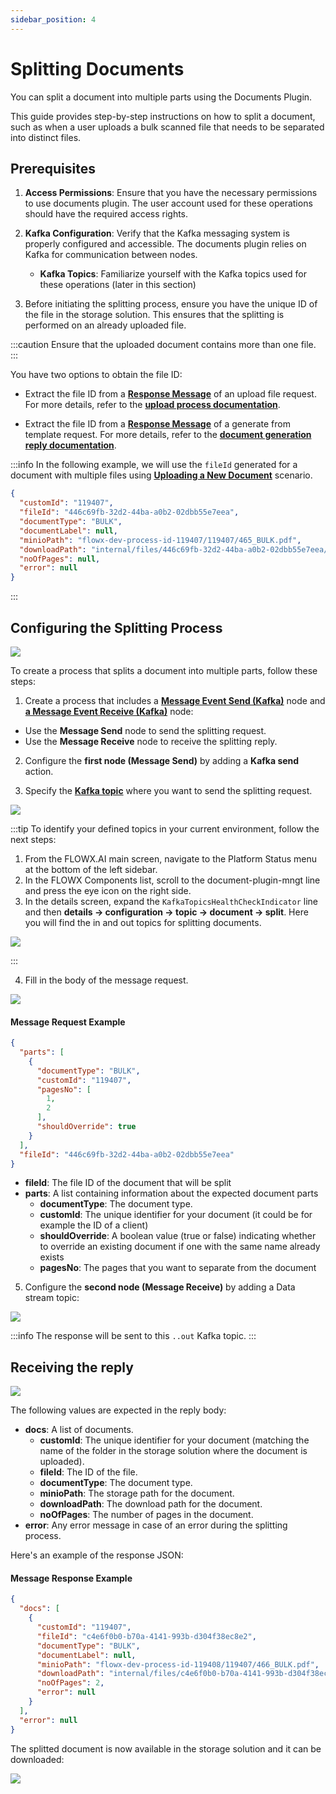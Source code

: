```yaml
---
sidebar_position: 4
---
```


# Splitting Documents

You can split a document into multiple parts using the Documents Plugin.

This guide provides step-by-step instructions on how to split a document, such as when a user uploads a bulk scanned file that needs to be separated into distinct files.

## Prerequisites

1. **Access Permissions**: Ensure that you have the necessary permissions to use documents plugin. The user account used for these operations should have the required access rights.

2. **Kafka Configuration**: Verify that the Kafka messaging system is properly configured and accessible. The documents plugin relies on Kafka for communication between nodes.

    - **Kafka Topics**: Familiarize yourself with the Kafka topics used for these operations (later in this section)

3. Before initiating the splitting process, ensure you have the unique ID of the file in the storage solution. This ensures that the splitting is performed on an already uploaded file.

:::caution
Ensure that the uploaded document contains more than one file.
:::

You have two options to obtain the file ID:

- Extract the file ID from a [**Response Message**](./uploading-a-new-document.md#response-message-example-1) of an upload file request. For more details, refer to the [**upload process documentation**](uploading-a-new-document.md).

- Extract the file ID from a [**Response Message**](./generate-docs-based-on-templates/generating-from-html-templates.md#receiving-the-document-generation-reply) of a generate from template request. For more details, refer to the [**document generation reply documentation**](./generate-docs-based-on-templates/generating-from-html-templates.md).


:::info
In the following example, we will use the `fileId` generated for a document with multiple files using [<u>**Uploading a New Document**</u>](./uploading-a-new-document.md) scenario.

```json
{
  "customId": "119407",
  "fileId": "446c69fb-32d2-44ba-a0b2-02dbb55e7eea",
  "documentType": "BULK",
  "documentLabel": null,
  "minioPath": "flowx-dev-process-id-119407/119407/465_BULK.pdf",
  "downloadPath": "internal/files/446c69fb-32d2-44ba-a0b2-02dbb55e7eea/download",
  "noOfPages": null,
  "error": null
}
```
:::

## Configuring the Splitting Process

![](https://s3.eu-west-1.amazonaws.com/docx.flowx.ai/release34/split_document.png)

To create a process that splits a document into multiple parts, follow these steps:

1. Create a process that includes a [**Message Event Send (Kafka)**](../../../../../building-blocks/node/message-send-received-task-node.md#configuring-a-message-send-task-node) node and [**a Message Event Receive (Kafka)**](../../../../../building-blocks/node/message-send-received-task-node.md#configuring-a-message-receive-task-node) node:

* Use the **Message Send** node to send the splitting request.
* Use the **Message Receive** node to receive the splitting reply.

2. Configure the **first node (Message Send)** by adding a **Kafka send** action.

3. Specify the [**Kafka topic**](../../../plugins-setup-guide/documents-plugin-setup/documents-plugin-setup.md#kafka-configuration) where you want to send the splitting request.

![](https://s3.eu-west-1.amazonaws.com/docx.flowx.ai/platform-deep-dive/kafka_split_topic.png)

:::tip
To identify your defined topics in your current environment, follow the next steps:

1. From the FLOWX.AI main screen, navigate to the Platform Status menu at the bottom of the left sidebar.
2. In the FLOWX Components list, scroll to the document-plugin-mngt line and press the eye icon on the right side.
3. In the details screen, expand the `KafkaTopicsHealthCheckIndicator` line and then **details → configuration → topic → document → split**. Here you will find the in and out topics for splitting documents.

![](https://s3.eu-west-1.amazonaws.com/docx.flowx.ai/release34/kafka_topics_split.png)

:::

4. Fill in the body of the message request.

![](https://s3.eu-west-1.amazonaws.com/docx.flowx.ai/release34/split_kafka_action.png)

#### Message Request Example

```json
{
  "parts": [
    {
      "documentType": "BULK",
      "customId": "119407",
      "pagesNo": [
        1,
        2
      ],
      "shouldOverride": true
    }
  ],
  "fileId": "446c69fb-32d2-44ba-a0b2-02dbb55e7eea"
}
```

* **fileId**: The file ID of the document that will be split
* **parts**: A list containing information about the expected document parts
  * **documentType**: The document type.
  * **customId**: The unique identifier for your document (it could be for example the ID of a client)
  * **shouldOverride**: A boolean value (true or false) indicating whether to override an existing document if one with the same name already exists
  * **pagesNo**: The pages that you want to separate from the document


5. Configure the **second node (Message Receive)** by adding a Data stream topic:

![](https://s3.eu-west-1.amazonaws.com/docx.flowx.ai/release34/split_response_kafka.png)

:::info
The response will be sent to this `..out` Kafka topic.
:::

## Receiving the reply

![](https://s3.eu-west-1.amazonaws.com/docx.flowx.ai/release34/split_response.png)

The following values are expected in the reply body:

* **docs**: A list of documents.
  * **customId**: The unique identifier for your document (matching the name of the folder in the storage solution where the document is uploaded).
  * **fileId**: The ID of the file.
  * **documentType**: The document type.
  * **minioPath**: The storage path for the document.
  * **downloadPath**: The download path for the document.
  * **noOfPages**: The number of pages in the document.
* **error**: Any error message in case of an error during the splitting process.

Here's an example of the response JSON:

#### Message Response Example

```json
{
  "docs": [
    {
      "customId": "119407",
      "fileId": "c4e6f0b0-b70a-4141-993b-d304f38ec8e2",
      "documentType": "BULK",
      "documentLabel": null,
      "minioPath": "flowx-dev-process-id-119408/119407/466_BULK.pdf",
      "downloadPath": "internal/files/c4e6f0b0-b70a-4141-993b-d304f38ec8e2/download",
      "noOfPages": 2,
      "error": null
    }
  ],
  "error": null
}
```


The splitted document is now available in the storage solution and it can be downloaded:

![](https://s3.eu-west-1.amazonaws.com/docx.flowx.ai/release34/2024-01-30%2013.39.35.gif)